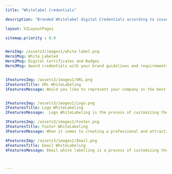 ```yaml
---
title: "Whitelabel Credentials"

description: "Branded Whitelabel digital Credentials according to issue verifiable credentials"

layout: V2LayoutPages

sitemap.priority : 0.9


HeroImg: /assets3/images1/white-label.png
Hero1Msg: White_Labeled
Hero2Msg: Digital Certificates and Badges
Hero3Msg: Award credentials with your brand guidelines and requirements.


1FeaturesImg: /assets3/images1/URL.png
1FeaturesTitle: URL WhiteLabeling
1FeaturesMessage: Would you like to represent your company in the best way possible to your customers? Well, one way you can do this is called URL white labelling. White labelling is where you brand a URL with your company's name or logo. This is a great way to show your customers that you're a professional company that cares about its image. It's also a great way to get more exposure for your company.


2FeaturesImg: /assets3/images1/Logo.png
2FeaturesTitle: Logo WhiteLabeling
2FeaturesMessage:  Logo WhiteLabeling is the process of customizing the look and feel of your verification page to match your brand. This can be done by updating your logo to match your brand guidelines. Adding your logo can help you stand out and build brand recognition.

3FeaturesImg: /assets3/images1/Footer.png
3FeaturesTitle: Footer WhiteLabeling
3FeaturesMessage: When it comes to creating a professional and attractive verification page, footer white labeling is a key part of the process. This is a process of creating a custom footer that includes the company’s name, logo, and other key information in a professional and attractive way. This can help to improve the overall look and feel.

4FeaturesImg: /assets3/images1/Email.png
4FeaturesTitle: Email WhiteLabeling
4FeaturesMessage: Email white labelling is a process of customizing the outgoing email address. This helps the issuer to be a front face for issuing the credentials. Also can receive and respond to the feedbacks from awardees.



---
```

